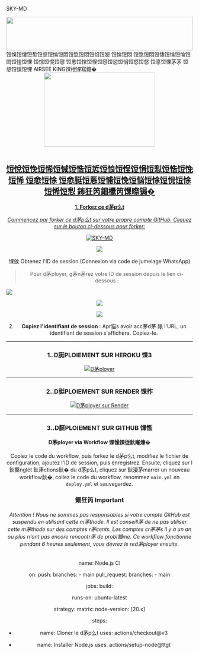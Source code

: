 SKY-MD

<img src="https://i.imgur.com/dBaSKWF.gif" height="90" width="100%">
饾悞饾悽饾惁饾惄饾惀饾悶饾惁饾悶饾惂饾惌 饾惀饾悶 饾惁饾悶饾悽饾惀饾惀饾悶饾惍饾惈 饾悰饾惃饾惌 饾悥饾悺饾悮饾惌饾惉饾悁饾惄饾惄 饾悳饾惈茅茅 饾惄饾悮饾惈 AIRSEE KING馃枻馃寫鈿�  
<div class = "repo" align = "center">
 
<a href = "#">
<img src = "https://files.catbox.moe/sxnq26.jpg"  width="300" height="200">
</img>
 <p align="center">
  <a href="#"><img src="http://readme-typing-svg.herokuapp.com?color=ff00ab&center=true&vCenter=true&multiline=false&lines=SKY-MD+MD+WHATSAPP+BOT+MD" alt="">
   
## 饾悅饾悗饾悕饾悈饾悎饾悊饾悢饾悜饾悁饾悡饾悎饾悗饾悕 饾悆饾悇 饾悆脡饾悘饾悑饾悗饾悩饾悇饾悓饾悇饾悕饾悡 鈽狅笍鈿欙笍馃暩锔�

**1. Forkez ce d茅p么t**

*_Commencez par forker ce d茅p么t sur votre propre compte GitHub. Cliquez sur le bouton ci-dessous pour forker:_*

<a href="https://github.com/kingairsee/SKY-MD/fork"><img title="SKY-MD" src="https://img.shields.io/badge/FORK-SKY-MDh?color=darkblue&style=for-the-badge&logo=stackshare"></a>

<a><img src='https://i.imgur.com/LyHic3i.gif'/>

馃攽 Obtenez l'ID de session (Connexion via code de jumelage WhatsApp)

> Pour d茅ployer, g茅n茅rez votre ID de session depuis le lien ci-dessous :
<p align="left">
  <a href="https://sky-xmd-1.onrender.com/pair/?">
    <img src="https://img.shields.io/badge/%F0%9F%9A%80%20OBTENIR%20LE%20CODE%20D'APPAIRAGE-ffcc00?style=for-the-badge"/>
  </a>
</p>
<a><img src='https://i.imgur.com/LyHic3i.gif'/>

<a><img src='https://i.imgur.com/LyHic3i.gif'/>

2. **Copiez l'identifiant de session** : Apr猫s avoir acc茅d茅 脿 l'URL, un identifiant de session s'affichera. Copiez-le.

---

### 1..D脡PLOIEMENT SUR HEROKU 馃З

[![D茅ployer](https://www.herokucdn.com/deploy/button.svg)](https://dashboard.heroku.com/new?template=https%3A%2F%2Fgithub.com%2Fkingairsee%2FSKY-MD)

---

### 2..D脡PLOIEMENT SUR RENDER 馃拃

[![D茅ployer sur Render](https://render.com/images/deploy-to-render-button.svg)](https://render.com/deploy?repo=https://github.com/kingairsee/SKY-MD.git)

---

### 3..D脡PLOIEMENT SUR GITHUB 馃懢

</details>

<b><strong><summary align="center" style="color: Yello;">D茅ployer via Workflow 馃懆馃従鈥嶐煉�</summary></strong></b>
<p style="text-align: center; font-size: 1.2em;">
 
<h8>Copiez le code du workflow, puis forkez le d茅p么t, modifiez le fichier de configuration, ajoutez l'ID de session, puis enregistrez. Ensuite, cliquez sur l鈥檕nglet 鈥淎ctions鈥� du d茅p么t, cliquez sur 鈥淒茅marrer un nouveau workflow鈥�, collez le code du workflow, renommez `main.yml` en `deploy.yml` et sauvegardez.</h8>

<h3 align-"center">鈿狅笍 Important</h3>
<h6 align-"center">Attention ! Nous ne sommes pas responsables si votre compte GitHub est suspendu en utilisant cette m茅thode. Il est conseill茅 de ne pas utiliser cette m茅thode sur des comptes r茅cents. Les comptes cr茅茅s il y a un an ou plus n'ont pas encore rencontr茅 de probl猫me. Ce workflow fonctionne pendant 6 heures seulement, vous devrez le red茅ployer ensuite.</h6>

name: Node.js CI

on: push: branches: - main pull_request: branches: - main

jobs: build:

runs-on: ubuntu-latest

strategy:
  matrix:
    node-version: [20.x]

steps:
- name: Cloner le d茅p么t
  uses: actions/checkout@v3

- name: Installer Node.js
  uses: actions/setup-node@ttgt
